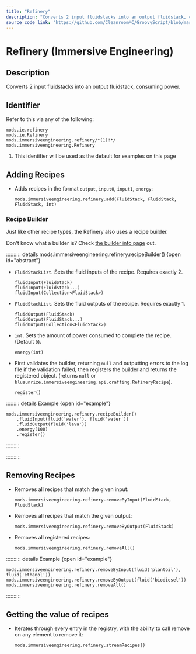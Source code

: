 ```yaml
---
title: "Refinery"
description: "Converts 2 input fluidstacks into an output fluidstack, consuming power."
source_code_link: "https://github.com/CleanroomMC/GroovyScript/blob/master/src/main/java/com/cleanroommc/groovyscript/compat/mods/immersiveengineering/Refinery.java"
---
```


# Refinery (Immersive Engineering)

## Description

Converts 2 input fluidstacks into an output fluidstack, consuming power.

## Identifier

Refer to this via any of the following:

```groovy:no-line-numbers {3}
mods.ie.refinery
mods.ie.Refinery
mods.immersiveengineering.refinery/*(1)!*/
mods.immersiveengineering.Refinery
```

1. This identifier will be used as the default for examples on this page

## Adding Recipes

- Adds recipes in the format `output`, `input0`, `input1`, `energy`:

    ```groovy:no-line-numbers
    mods.immersiveengineering.refinery.add(FluidStack, FluidStack, FluidStack, int)
    ```


### Recipe Builder

Just like other recipe types, the Refinery also uses a recipe builder.

Don't know what a builder is? Check [the builder info page](../../../groovy/builder.md) out.

:::::::::: details mods.immersiveengineering.refinery.recipeBuilder() {open id="abstract"}
- `FluidStackList`. Sets the fluid inputs of the recipe. Requires exactly 2.

    ```groovy:no-line-numbers
    fluidInput(FluidStack)
    fluidInput(FluidStack...)
    fluidInput(Collection<FluidStack>)
    ```

- `FluidStackList`. Sets the fluid outputs of the recipe. Requires exactly 1.

    ```groovy:no-line-numbers
    fluidOutput(FluidStack)
    fluidOutput(FluidStack...)
    fluidOutput(Collection<FluidStack>)
    ```

- `int`. Sets the amount of power consumed to complete the recipe. (Default `0`).

    ```groovy:no-line-numbers
    energy(int)
    ```

- First validates the builder, returning `null` and outputting errors to the log file if the validation failed, then registers the builder and returns the registered object. (returns `null` or `blusunrize.immersiveengineering.api.crafting.RefineryRecipe`).

    ```groovy:no-line-numbers
    register()
    ```

::::::::: details Example {open id="example"}
```groovy:no-line-numbers
mods.immersiveengineering.refinery.recipeBuilder()
    .fluidInput(fluid('water'), fluid('water'))
    .fluidOutput(fluid('lava'))
    .energy(100)
    .register()
```

:::::::::

::::::::::

## Removing Recipes

- Removes all recipes that match the given input:

    ```groovy:no-line-numbers
    mods.immersiveengineering.refinery.removeByInput(FluidStack, FluidStack)
    ```

- Removes all recipes that match the given output:

    ```groovy:no-line-numbers
    mods.immersiveengineering.refinery.removeByOutput(FluidStack)
    ```

- Removes all registered recipes:

    ```groovy:no-line-numbers
    mods.immersiveengineering.refinery.removeAll()
    ```

:::::::::: details Example {open id="example"}
```groovy:no-line-numbers
mods.immersiveengineering.refinery.removeByInput(fluid('plantoil'), fluid('ethanol'))
mods.immersiveengineering.refinery.removeByOutput(fluid('biodiesel'))
mods.immersiveengineering.refinery.removeAll()
```

::::::::::

## Getting the value of recipes

- Iterates through every entry in the registry, with the ability to call remove on any element to remove it:

    ```groovy:no-line-numbers
    mods.immersiveengineering.refinery.streamRecipes()
    ```
